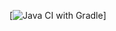 [![Java CI with Gradle](https://github.com/ValeryCharkin/Paterns-part-1/actions/workflows/gradle-publish.yml/badge.svg)]
